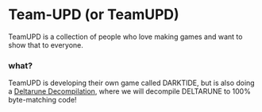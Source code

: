 # Team-UPD (or TeamUPD)
TeamUPD is a collection of people who love making games and want to show that to everyone.


### what?
TeamUPD is developing their own game called DARKTIDE, but is also doing a [Deltarune Decompilation](https://github.com/Team-UPD/DeltaruneDecomp), where we will decompile DELTARUNE to 100% byte-matching code!
